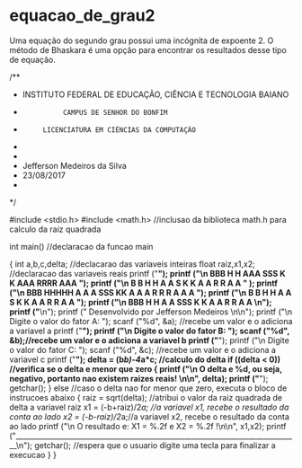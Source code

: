 # equacao_de_grau2
Uma equação do segundo grau possui uma incógnita de expoente 2. 
O método de Bhaskara é uma opção para encontrar os resultados desse tipo de equação.

/**
* INSTITUTO FEDERAL DE EDUCAÇÃO, CIÊNCIA E TECNOLOGIA BAIANO
*               CAMPUS DE SENHOR DO BONFIM
*          LICENCIATURA EM CIÊNCIAS DA COMPUTAÇÃO
*
*
* Jefferson Medeiros da Silva
* 23/08/2017
*
*/

#include <stdio.h>
#include <math.h> //inclusao da biblioteca math.h para calculo da raiz quadrada

int main() //declaracao da funcao main

{
    int a,b,c,delta; //declacarao das variaveis inteiras
    float raiz,x1,x2; //declaracao das variaveis reais
    printf ("________________________________________________________________________________");
    printf ("\n  BBB     H   H     AAA      SSS      K   K       AAA      RRRR      AAA      ");
    printf ("\n  B   B   H   H    A   A    S         K  K       A   A     R    R   A   A     " );
    printf ("\n  BBB     HHHHH    A A A     SSS      KK         A A A     R R R    A A A     ");
    printf ("\n  B   B   H   H    A   A        S     K  K       A   A     R   R    A   A     ");
    printf ("\n  BBB     H   H    A   A     SSS      K   K      A   A     R    R   A   A     \n");
    printf ("________________________________________________________________________________\n");
    printf ("                      Desenvolvido por Jefferson Medeiros  \n\n");
    printf ("\n                         Digite o valor do fator A: ");
    scanf  ("%d", &a); //recebe um valor e o adiciona a variavel a
    printf ("________________________________________________________________________________");
    printf ("\n                         Digite o valor do fator B: ");
    scanf ("%d", &b);//recebe um valor e o adiciona a variavel b
    printf ("________________________________________________________________________________");
    printf ("\n                         Digite o valor do fator C: ");
    scanf ("%d", &c); //recebe um valor e o adiciona a variavel c
    printf ("________________________________________________________________________________");
    delta = (b*b)-4*a*c; //calculo do delta
    if ((delta < 0)) //verifica se o delta e menor que zero
    {
        printf ("\n     O delta e %d, ou seja, negativo, portanto nao existem raizes reais! \n\n", delta);
        printf ("________________________________________________________________________________");
        getchar();
    }
    else //caso o delta nao for menor que zero, executa o bloco de instrucoes abaixo
    {
        raiz = sqrt(delta); //atribui o valor da raiz quadrada de delta a variavel raiz
        x1 = (-b+raiz)/2*a; //a variavel x1, recebe o resultado da conta ao lado
        x2 = (-b-raiz)/2*a;//a variavel x2, recebe o resultado da conta ao lado
        printf ("\n                O resultado e: X1 = %.2f e X2 = %.2f !\n\n", x1,x2);
        printf ("_______________________________________________________________________________\n");
        getchar(); //espera que o usuario digite uma tecla para finalizar a execucao
    }
}
